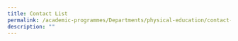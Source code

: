 ```yaml
---
title: Contact List
permalink: /academic-programmes/Departments/physical-education/contact-list/permalink
description: ""
---
```

